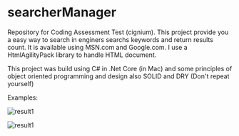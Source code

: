 # searcherManager
Repository for Coding Assessment Test (cignium).
This project provide you a easy way to search in enginers searchs keywords and return results count.
It is available using MSN.com and Google.com.
I use a HtmlAgilityPack library to handle HTML document.

This project was build using C# in .Net Core (in Mac) and some principles of object oriented programming and design also SOLID and DRY (Don't repeat yourself)

Examples:

![result1](https://user-images.githubusercontent.com/3922089/37933015-801c66da-3139-11e8-86b7-036f0eb4799f.png)

![result1](https://user-images.githubusercontent.com/3922089/37933103-c79e3bc8-3139-11e8-92d3-81287d42f725.png)
